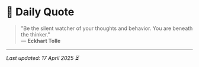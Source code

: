 # 📜 Daily Quote

> "Be the silent watcher of your thoughts and behavior. You are beneath the thinker."  
> — **Eckhart Tolle**

---

_Last updated: 17 April 2025 ⏳_
